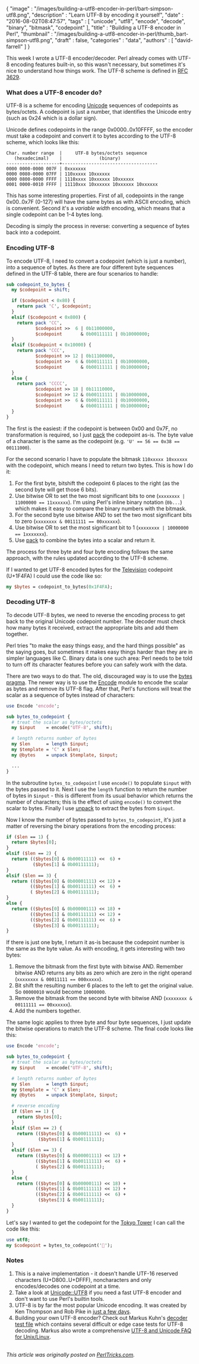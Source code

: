 {
   "image" : "/images/building-a-utf8-encoder-in-perl/bart-simpson-utf8.png",
   "description" : "Learn UTF-8 by encoding it yourself",
   "date" : "2016-08-02T08:47:57",
   "tags" : [
      "unicode",
      "utf8",
      "encode",
      "decode",
      "binary",
      "bitmask",
      "codepoint"
   ],
   "title" : "Building a UTF-8 encoder in Perl",
   "thumbnail" : "/images/building-a-utf8-encoder-in-perl/thumb_bart-simpson-utf8.png",
   "draft" : false,
   "categories" : "data",
   "authors" : [
      "david-farrell"
   ]
}

This week I wrote a UTF-8 encoder/decoder. Perl already comes with UTF-8 encoding features built-in, so this wasn't necessary, but sometimes it's nice to understand how things work. The UTF-8 scheme is defined in [RFC 3629](https://tools.ietf.org/html/rfc3629).

### What does a UTF-8 encoder do?

UTF-8 is a scheme for encoding [Unicode](https://en.wikipedia.org/wiki/Unicode) sequences of codepoints as bytes/octets. A codepoint is just a number, that identifies the Unicode entry (such as 0x24 which is a dollar sign).

Unicode defines codepoints in the range 0x0000..0x10FFFF, so the encoder must take a codepoint and convert it to bytes according to the UTF-8 scheme, which looks like this:

    Char. number range  |     UTF-8 bytes/octets sequence
       (hexadecimal)    |              (binary)
    --------------------+------------------------------------
    0000 0000-0000 007F | 0xxxxxxx
    0000 0080-0000 07FF | 110xxxxx 10xxxxxx
    0000 0800-0000 FFFF | 1110xxxx 10xxxxxx 10xxxxxx
    0001 0000-0010 FFFF | 11110xxx 10xxxxxx 10xxxxxx 10xxxxxx

This has some interesting properties. First of all, codepoints in the range 0x00..0x7F (0-127) will have the same bytes as with ASCII encoding, which is convenient. Second it's a _variable width_ encoding, which means that a single codepoint can be 1-4 bytes long.

Decoding is simply the process in reverse: converting a sequence of bytes back into a codepoint.

### Encoding UTF-8

To encode UTF-8, I need to convert a codepoint (which is just a number), into a sequence of bytes. As there are four different byte sequences defined in the UTF-8 table, there are four scenarios to handle:

```perl
sub codepoint_to_bytes {
  my $codepoint = shift;

  if ($codepoint < 0x80) {
    return pack 'C', $codepoint;
  }
  elsif ($codepoint < 0x800) {
    return pack 'CC',
           $codepoint >>  6 | 0b11000000,
           $codepoint       & 0b00111111 | 0b10000000;
  }
  elsif ($codepoint < 0x10000) {
    return pack 'CCC',
           $codepoint >> 12 | 0b11100000,
           $codepoint >>  6 & 0b00111111 | 0b10000000,
           $codepoint       & 0b00111111 | 0b10000000;
  }
  else {
    return pack 'CCCC',
           $codepoint >> 18 | 0b11110000,
           $codepoint >> 12 & 0b00111111 | 0b10000000,
           $codepoint >>  6 & 0b00111111 | 0b10000000,
           $codepoint       & 0b00111111 | 0b10000000;
  }
}
```

The first is the easiest: if the codepoint is between 0x00 and 0x7F, no transformation is required, so I just [pack](http://perldoc.perl.org/functions/pack.html) the codepoint as-is. The byte value of a character is the same as the codepoint (e.g. `'U' == 56 == 0x38 == 00111000`).

For the second scenario I have to populate the bitmask `110xxxxx 10xxxxxx` with the codepoint, which means I need to return two bytes. This is how I do it:

1. For the first byte, bitshift the codepoint 6 places to the right (as the second byte will get those 6 bits).
2. Use bitwise OR to set the two most significant bits to one (`xxxxxxxx | 11000000 == 11xxxxxx`). I'm using Perl's inline binary notation (`0b...`) which makes it easy to compare the binary numbers with the bitmask.
4. For the second byte use bitwise AND to set the two most significant bits to zero (`xxxxxxxx & 00111111 == 00xxxxxx`).
5. Use bitwise OR to set the most significant bit to 1 (`xxxxxxxx | 10000000 == 1xxxxxxx`).
6. Use [pack](http://perldoc.perl.org/functions/pack.html) to combine the bytes into a scalar and return it.

The process for three byte and four byte encoding follows the same approach, with the rules updated according to the UTF-8 scheme.

If I wanted to get UTF-8 encoded bytes for the [Television](http://www.fileformat.info/info/unicode/char/1f4fa/fontsupport.htm) codepoint (U+1F4FA) I could use the code like so:

```perl
my $bytes = codepoint_to_bytes(0x1F4FA);
```

### Decoding UTF-8

To decode UTF-8 bytes, we need to reverse the encoding process to get back to the original Unicode codepoint number. The decoder must check how many bytes it received, extract the appropriate bits and add them together.

Perl tries "to make the easy things easy, and the hard things possible" as the saying goes, but sometimes it makes easy things harder than they are in simpler languages like C. Binary data is one such area: Perl needs to be told to turn off its character features before you can safely work with the data.

There are two ways to do that. The old, discouraged way is to use the [bytes pragma](https://metacpan.org/pod/bytes). The newer way is to use the [Encode](https://metacpan.org/pod/Encode#SYNOPSIS) module to encode the scalar as bytes and remove its UTF-8 flag. After that, Perl's functions will treat the scalar as a sequence of bytes instead of characters:

```perl
use Encode 'encode';

sub bytes_to_codepoint {
  # treat the scalar as bytes/octets
  my $input    = encode('UTF-8', shift);

  # length returns number of bytes
  my $len      = length $input;
  my $template = 'C' x $len;
  my @bytes    = unpack $template, $input;

  ...
}
```

In the subroutine `bytes_to_codepoint` I use `encode()` to populate `$input` with the bytes passed to it. Next I use the `length` function to return the number of bytes in `$input` - this is different from its usual behavior which returns the number of characters; this is the effect of using `encode()` to convert the scalar to bytes. Finally I use [unpack](http://perldoc.perl.org/functions/unpack.html) to extract the bytes from `$input`.

Now I know the number of bytes passed to `bytes_to_codepoint`, it's just a matter of reversing the binary operations from the encoding process:


```perl
if ($len == 1) {
  return $bytes[0];
}
elsif ($len == 2) {
  return (($bytes[0] & 0b00011111) <<  6) +
          ($bytes[1] & 0b00111111);
}
elsif ($len == 3) {
  return (($bytes[0] & 0b00001111) << 12) +
         (($bytes[1] & 0b00111111) <<  6) +
         ( $bytes[2] & 0b00111111);
}
else {
  return (($bytes[0] & 0b00000111) << 18) +
         (($bytes[1] & 0b00111111) << 12) +
         (($bytes[2] & 0b00111111) <<  6) +
          ($bytes[3] & 0b00111111);
}
```

If there is just one byte, I return it as-is because the codepoint number is the same as the byte value. As with encoding, it gets interesting with two bytes:

1. Remove the bitmask from the first byte with bitwise AND. Remember bitwise AND returns any bits as zero which are zero in the right operand (`xxxxxxxx & 00011111 == 000xxxxx`).
2. Bit shift the resulting number 6 places to the left to get the original value. So `00000010` would become `10000000`.
3. Remove the bitmask from the second byte with bitwise AND (`xxxxxxxx & 00111111 == 00xxxxxx`).
4. Add the numbers together.

The same logic applies to three byte and four byte sequences, I just update the bitwise operations to match the UTF-8 scheme. The final code looks like this:

```perl
use Encode 'encode';

sub bytes_to_codepoint {
  # treat the scalar as bytes/octets
  my $input    = encode('UTF-8', shift);

  # length returns number of bytes
  my $len      = length $input;
  my $template = 'C' x $len;
  my @bytes    = unpack $template, $input;

  # reverse encoding
  if ($len == 1) {
    return $bytes[0];
  }
  elsif ($len == 2) {
    return (($bytes[0] & 0b00011111) <<  6) +
            ($bytes[1] & 0b00111111);
  }
  elsif ($len == 3) {
    return (($bytes[0] & 0b00001111) << 12) +
           (($bytes[1] & 0b00111111) <<  6) +
           ( $bytes[2] & 0b00111111);
  }
  else {
    return (($bytes[0] & 0b00000111) << 18) +
           (($bytes[1] & 0b00111111) << 12) +
           (($bytes[2] & 0b00111111) <<  6) +
            ($bytes[3] & 0b00111111);
  }
}
```

Let's say I wanted to get the codepoint for the [Tokyo Tower](http://www.fileformat.info/info/unicode/char/1f5fc/index.htm) I can call the code like this:

```perl
use utf8;
my $codepoint = bytes_to_codepoint('🗼');
```

### Notes

1. This is a naive implementation - it doesn't handle UTF-16 reserved characters (U+D800..U+DFFF), noncharacters and only encodes/decodes one codepoint at a time.
2. Take a look at [Unicode::UTF8](https://metacpan.org/pod/distribution/Unicode-UTF8/lib/Unicode/UTF8.pod) if you need a fast UTF-8 encoder and don't want to use Perl's builtin tools.
3. UTF-8 is by far the most popular Unicode encoding. It was created by Ken Thompson and Rob Pike in [just a few days](http://doc.cat-v.org/bell_labs/utf-8_history).
4. Building your own UTF-8 encoder? Check out Markus Kuhn's [decoder test file](https://www.cl.cam.ac.uk/~mgk25/ucs/examples/UTF-8-test.txt) which contains several difficult or edge case tests for UTF-8 decoding. Markus also wrote a comprehensive [UTF-8 and Unicode FAQ for Unix/Linux](https://www.cl.cam.ac.uk/~mgk25/unicode.html).

\
*This article was originally posted on [PerlTricks.com](http://perltricks.com).*
